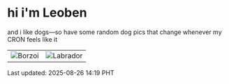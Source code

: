 # hi i'm Leoben

and i like dogs—so have some random dog pics that change whenever my CRON feels like it

|  |  |
|--------|----------|
| ![Borzoi](https://random-dog-vercel.vercel.app/api/random-borzoi?v=1756189142) | ![Labrador](https://random-dog-vercel.vercel.app/api/random-labrador?v=1756189142) |

Last updated: 2025-08-26 14:19 PHT
